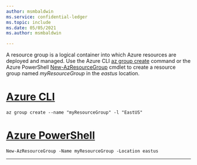 ```yaml
---
author: msmbaldwin
ms.service: confidential-ledger
ms.topic: include
ms.date: 05/05/2021
ms.author: msmbaldwin

---
```


A resource group is a logical container into which Azure resources are deployed and managed. Use the Azure CLI [az group create](/cli/azure/group#az_group_create) command or the Azure PowerShell [New-AzResourceGroup](/powershell/module/az.resources/new-azresourcegroup) cmdlet to create a resource group named *myResourceGroup* in the *eastus* location.

# [Azure CLI](#tab/azure-cli)
```azurecli
az group create --name "myResourceGroup" -l "EastUS"
```
# [Azure PowerShell](#tab/azurepowershell)

```azurepowershell
New-AzResourceGroup -Name myResourceGroup -Location eastus
```
---
